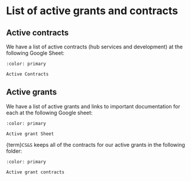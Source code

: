 # List of active grants and contracts

## Active contracts

We have a list of active contracts (hub services and development) at the following Google Sheet:

```{button-link} https://drive.google.com/drive/folders/1C1FmGhrPxPWfe4b_0WC9rzs_THH6FF09?usp=sharing
:color: primary

Active Contracts
```

## Active grants

We have a list of active grants and links to important documentation for each at the following Google sheet:

```{button-link} https://docs.google.com/spreadsheets/d/1FJM5pAbc0EWhu4CpPjlbWTMOsZAnivEd2ZBIZIdwpE8/edit?usp=sharing
:color: primary

Active grant Sheet
```

{term}`CS&S` keeps all of the contracts for our active grants in the following folder:

```{button-link} https://drive.google.com/drive/folders/12YIr5KSS-mJ7IUZKt5MjYY7n2wyzHkUH?usp=share_link
:color: primary

Active grant contracts
```
